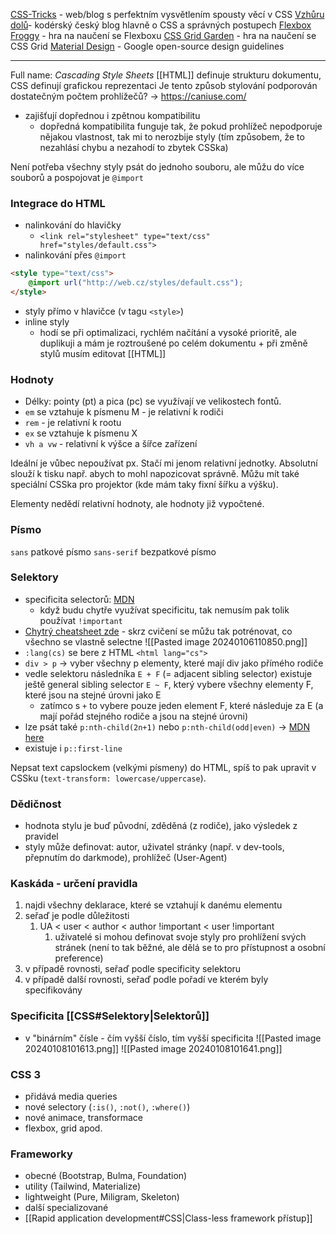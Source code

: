[CSS-Tricks](https://css-tricks.com/) - web/blog s perfektním vysvětlením spousty věcí v CSS
[Vzhůru dolů](https://www.vzhurudolu.cz/)- kodérský český blog hlavně o CSS a správných postupech
[Flexbox Froggy](https://flexboxfroggy.com/) - hra na naučení se Flexboxu
[CSS Grid Garden](https://cssgridgarden.com/) - hra na naučení se CSS Grid
[Material Design](https://m3.material.io/) - Google open-source design guidelines
***
Full name: *Cascading Style Sheets*
[[HTML]] definuje strukturu dokumentu, CSS definují grafickou reprezentaci
Je tento způsob stylování podporován dostatečným počtem prohlížečů? -> https://caniuse.com/

- zajišťují dopřednou i zpětnou kompatibilitu
	- dopředná kompatibilita funguje tak, že pokud prohlížeč nepodporuje nějakou vlastnost, tak mi to nerozbije styly (tím způsobem, že to nezahlásí chybu a nezahodí to zbytek CSSka)

Není potřeba všechny styly psát do jednoho souboru, ale můžu do více souborů a pospojovat je `@import`
### Integrace do HTML
- nalinkování do hlavičky
	- `<link rel="stylesheet" type="text/css" href="styles/default.css">`
- nalinkování přes `@import`
```html
<style type="text/css">
	@import url("http://web.cz/styles/default.css");
</style>
```
- styly přímo v hlavičce (v tagu `<style>`)
- inline styly
	- hodí se při optimalizaci, rychlém načítání a vysoké prioritě, ale duplikuji a mám je roztroušené po celém dokumentu + při změně stylů musím editovat [[HTML]]
### Hodnoty
- Délky: pointy (pt) a pica (pc) se využívají ve velikostech fontů.
- `em` se vztahuje k písmenu M - je relativní k rodiči
- `rem` - je relativní k rootu
- `ex` se vztahuje k písmenu X
- `vh a vw` - relativní k výšce a šířce zařízení

Ideální je vůbec nepoužívat px. Stačí mi jenom relativní jednotky. Absolutní slouží k tisku např. abych to mohl napozicovat správně. Můžu mít také speciální CSSka pro projektor (kde mám taky fixní šířku a výšku).

Elementy nedědí relativní hodnoty, ale hodnoty již vypočtené.
### Písmo
`sans` patkové písmo
`sans-serif` bezpatkové písmo
### Selektory
- specificita selectorů: [MDN](https://developer.mozilla.org/en-US/docs/Web/CSS/Specificity) 
	- když budu chytře využívat specificitu, tak nemusím pak tolik používat `!important`
- [Chytrý cheatsheet zde](https://frontend30.com/css-selectors-cheatsheet/) - skrz cvičení se můžu tak potrénovat, co všechno se vlastně selectne
![[Pasted image 20240106110850.png]]
- `:lang(cs)` se bere z HTML `<html lang="cs">`
- `div > p` -> vyber všechny p elementy, které mají div jako přímého rodiče
- vedle selektoru následníka `E + F` (= adjacent sibling selector) existuje ještě general sibling selector `E ~ F`, který vybere všechny elementy F, které jsou na stejné úrovni jako E 
	- zatímco s `+` to vybere pouze jeden element F, které následuje za E (a mají pořád stejného rodiče a jsou na stejné úrovni)
- lze psát také `p:nth-child(2n+1)` nebo `p:nth-child(odd|even)` -> [MDN here](https://developer.mozilla.org/en-US/docs/Web/CSS/:nth-child)
- existuje i `p::first-line`

Nepsat text capslockem (velkými písmeny) do HTML, spíš to pak upravit v CSSku (`text-transform: lowercase/uppercase`).
### Dědičnost
- hodnota stylu je buď původní, zděděná (z rodiče), jako výsledek z pravidel
- styly může definovat: autor, uživatel stránky (např. v dev-tools, přepnutím do darkmode), prohlížeč (User-Agent)
### Kaskáda - určení pravidla
1) najdi všechny deklarace, které se vztahují k danému elementu
2) seřaď je podle důležitosti
	1) UA < user < author < author !important < user !important
		1) uživatelé si mohou definovat svoje styly pro prohlížení svých stránek (není to tak běžné, ale dělá se to pro přístupnost a osobní preference)
3) v případě rovnosti, seřaď podle specificity selektoru
4) v případě další rovnosti, seřaď podle pořadí ve kterém byly specifikovány
### Specificita [[CSS#Selektory|Selektorů]]
- v "binárním" čísle - čím vyšší číslo, tím vyšší specificita
![[Pasted image 20240108101613.png]]
![[Pasted image 20240108101641.png]]
### CSS 3
- přidává media queries
- nové selectory (`:is()`, `:not()`, `:where()`)
- nové animace, transformace
- flexbox, grid apod.
### Frameworky
- obecné (Bootstrap, Bulma, Foundation)
- utility (Tailwind, Materialize)
- lightweight (Pure, Miligram, Skeleton)
- další specializované
- [[Rapid application development#CSS|Class-less framework přístup]]